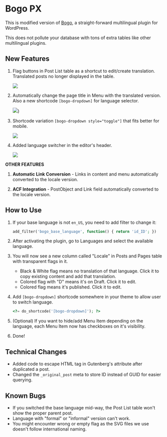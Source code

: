 # Bogo PX

This is modified version of [Bogo](https://wordpress.org/plugins/bogo/), a straight-forward multilingual plugin for WordPress.

This does not pollute your database with tons of extra tables like other multilingual plugins.

## New Features

1. Flag buttons in Post List table as a shortcut to edit/create translation. Translated posts no longer displayed in the table.

    ![](https://raw.github.com/hrsetyono/cdn/master/bogo/bogo-flags.png)

1. Automatically change the page title in Menu with the translated version. Also a new shortcode `[bogo-dropdown]` for language selector.

    ![](https://raw.github.com/hrsetyono/cdn/master/bogo/bogo-menu-translated.png))

1. Shortcode variation `[bogo-dropdown style="toggle"]` that fits better for mobile.

    ![](https://raw.github.com/hrsetyono/cdn/master/bogo/bogo-menu-toggle.png)

1. Added language switcher in the editor's header.

    ![](https://raw.github.com/hrsetyono/cdn/master/bogo/bogo-editor-switcher.png)

**OTHER FEATURES**

1. **Automatic Link Conversion** - Links in content and menu automatically converted to the locale version.

1. **ACF Integration** - PostObject and Link field automatically converted to the locale version.

## How to Use

1. If your base language is not `en_US`, you need to add filter to change it:

    ```php
    add_filter('bogo_base_language', function() { return 'id_ID'; })
    ```

1. After activating the plugin, go to Languages and select the available language.

1. You will now see a new column called "Locale" in Posts and Pages table with transparent flags in it.

    - Black & White flag means no translation of that language. Click it to copy existing content and add that translation.
    - Colored flag with "D" means it's on Draft. Click it to edit.
    - Colored flag means it's published. Click it to edit.

1. Add `[bogo-dropdown]` shortcode somewhere in your theme to allow user to switch language.

    ```php
    <?= do_shortcode('[bogo-dropdown]'); ?>
    ```

1. (Optional) If you want to hide/add Menu Item depending on the language, each Menu Item now has checkboxes on it's visibility.

1. Done!

## Technical Changes

- Added code to escape HTML tag in Gutenberg's attribute after duplicated a post.
- Changed the `_original_post` meta to store ID instead of GUID for easier querying.

## Known Bugs

- If you switched the base language mid-way, the Post List table won't show the proper parent post.
- Language with "formal" or "informal" version can't work.
- You might encounter wrong or empty flag as the SVG files we use doesn't follow international naming.